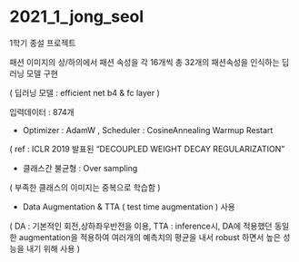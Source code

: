 # 2021_1_jong_seol
1학기 종설 프로젝트

패션 이미지의 상/하의에서 패션 속성을 각 16개씩 총 32개의 패션속성을 인식하는 딥러닝 모델 구현

( 딥러닝 모델 : efficient net b4 & fc layer )

입력데이터 : 874개

- Optimizer : AdamW , Scheduler : CosineAnnealing Warmup Restart 

( ref : ICLR 2019 발표된 “DECOUPLED WEIGHT DECAY REGULARIZATION” 

- 클래스간 불균형 : Over sampling 

( 부족한 클래스의 이미지는 중복으로 학습함 )

- Data Augmentation & TTA ( test time augmentation ) 사용

( DA : 기본적인 회전,상하좌우반전을 이용, TTA : inference시, DA에 적용했던 동일한 augmentation을 적용하여 여러개의 예측치의 평균을 내서 robust 하면서 높은 성능을 내기 위해 사용 )

